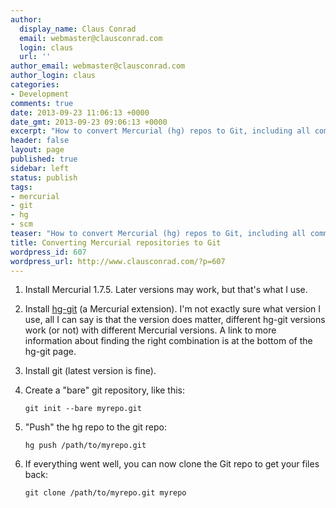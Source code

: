```yaml
---
author:
  display_name: Claus Conrad
  email: webmaster@clausconrad.com
  login: claus
  url: ''
author_email: webmaster@clausconrad.com
author_login: claus
categories:
- Development
comments: true
date: 2013-09-23 11:06:13 +0000
date_gmt: 2013-09-23 09:06:13 +0000
excerpt: "How to convert Mercurial (hg) repos to Git, including all commits and history:\r\n"
header: false
layout: page
published: true
sidebar: left
status: publish
tags:
- mercurial
- git
- hg
- scm
teaser: "How to convert Mercurial (hg) repos to Git, including all commits and history:"
title: Converting Mercurial repositories to Git
wordpress_id: 607
wordpress_url: http://www.clausconrad.com/?p=607
---
```

1. Install Mercurial 1.7.5. Later versions may work, but that's what I use.
2. Install [hg-git](http://hg-git.github.io/) (a Mercurial extension). I'm not exactly sure what version I use, all I can say is that the version does matter, different hg-git versions work (or not) with different Mercurial versions. A link to more information about finding the right combination is at the bottom of the hg-git page.
3. Install git (latest version is fine).
4. Create a "bare" git repository, like this:

   ```shell
   git init --bare myrepo.git
   ```

5. "Push" the hg repo to the git repo:

   ```shell
   hg push /path/to/myrepo.git
   ```

6. If everything went well, you can now clone the Git repo to get your files back:  

   ```shell
   git clone /path/to/myrepo.git myrepo
   ```
